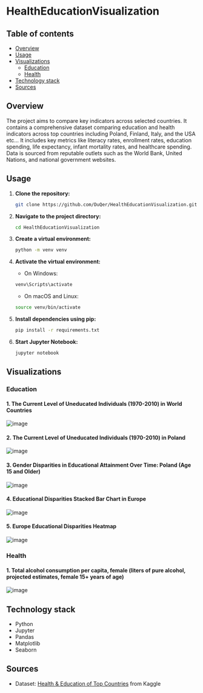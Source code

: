 # HealthEducationVisualization

## Table of contents
* [Overview](#overview)
* [Usage](#usage)
* [Visualizations](#visualizations)
  * [Education](#education)
  * [Health](#health)
* [Technology stack](#technology-stack)
* [Sources](#sources)


## Overview
The project aims to compare key indicators across selected countries. It contains a comprehensive dataset comparing education and health indicators across top countries including Poland, Finland, Italy, and the USA etc… It includes key metrics like literacy rates, enrollment rates, education spending, life expectancy, infant mortality rates, and healthcare spending. Data is sourced from reputable outlets such as the World Bank, United Nations, and national government websites.

## Usage

1. **Clone the repository:**
   ```bash
   git clone https://github.com/DuQer/HealthEducationVisualization.git
2. **Navigate to the project directory:**
   ```bash
   cd HealthEducationVisualization
3. **Create a virtual environment:**
   ```bash
   python -m venv venv
4. **Activate the virtual environment:**
   
   - On Windows:
    ```bash
   venv\Scripts\activate
    ```
   - On macOS and Linux:
   ```bash
   source venv/bin/activate
    ```
   
6. **Install dependencies using pip:**
   ```bash
   pip install -r requirements.txt
7. **Start Jupyter Notebook:**
   ```bash
   jupyter notebook
   ```
   
## Visualizations
### Education
#### 1. The Current Level of Uneducated Individuals (1970-2010) in World Countries
![image](https://github.com/DuQer/HealthEducationVisualization/assets/66977132/c3f9bb19-9a9e-47d6-b7c2-4ee78840450e)
#### 2. The Current Level of Uneducated Individuals (1970-2010) in Poland
![image](https://github.com/DuQer/HealthEducationVisualization/assets/66977132/5fbd1b6c-5cdd-463d-9e22-93c9a6c43616)
#### 3. Gender Disparities in Educational Attainment Over Time: Poland (Age 15 and Older)
![image](https://github.com/DuQer/HealthEducationVisualization/assets/66977132/6f1947e2-a720-472f-b385-e3454c4ac9f0)
#### 4. Educational Disparities Stacked Bar Chart in Europe
![image](https://github.com/DuQer/HealthEducationVisualization/assets/66977132/b622d483-e66c-47ba-9503-a068c131101c)
#### 5. Europe Educational Disparities Heatmap
![image](https://github.com/DuQer/HealthEducationVisualization/assets/66977132/26b0072e-d884-4866-819b-3271ad9cbfd5)

### Health
#### 1. Total alcohol consumption per capita, female (liters of pure alcohol, projected estimates, female 15+ years of age)
![image](https://github.com/DuQer/HealthEducationVisualization/assets/66977132/afea66e0-74c1-4a52-a25a-707db7714dbd)

## Technology stack
- Python
- Jupyter
- Pandas
- Matplotlib
- Seaborn

## Sources
* Dataset: [Health & Education of Top Countries](https://www.kaggle.com/datasets/vinayak121/health-and-education-of-top-countries/data) from Kaggle
